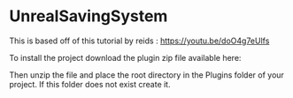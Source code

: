 # UnrealSavingSystem
This is based off of this tutorial by reids : https://youtu.be/doO4g7eUlfs

To install the project download the plugin zip file available here:

Then unzip the file and place the root directory in the Plugins folder of your project. If this folder does not exist create it.
